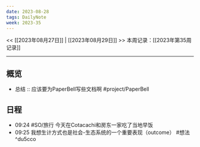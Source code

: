 ```yaml
---
date: 2023-08-28
tags: DailyNote
week: 2023-35
---
```

<< [[2023年08月27日]] | [[2023年08月29日]] >>
本周记录：[[2023年第35周记录]]

-----

## 概览

- 总结 :: 应该要为PaperBell写些文档啊 #project/PaperBell

## 日程

- 09:24 #SO/旅行 今天在Cotacachi和房东一家吃了当地早饭
- 09:25 我想生计方式也是社会-生态系统的一个重要表现（outcome） #想法 ^du5cco
